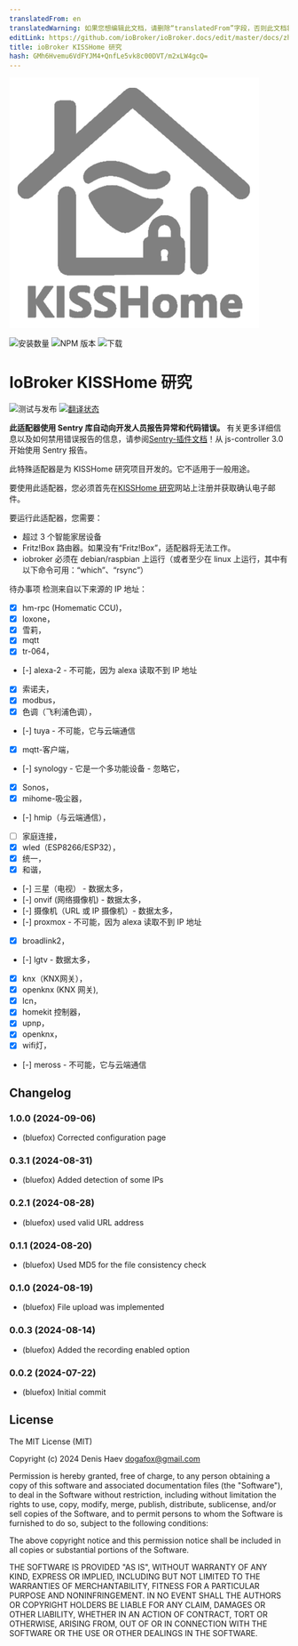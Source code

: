 ```yaml
---
translatedFrom: en
translatedWarning: 如果您想编辑此文档，请删除“translatedFrom”字段，否则此文档将再次自动翻译
editLink: https://github.com/ioBroker/ioBroker.docs/edit/master/docs/zh-cn/adapterref/iobroker.kisshome-research/README.md
title: ioBroker KISSHome 研究
hash: GMh6Hvemu6VdFYJM4+QnfLe5vk8c00DVT/m2xLW4gcQ=
---
```

![标识](../../../en/adapterref/iobroker.kisshome-research/admin/kisshome-research.png)

![安装数量](http://iobroker.live/badges/kisshome-research-stable.svg)
![NPM 版本](http://img.shields.io/npm/v/iobroker.kisshome-research.svg)
![下载](https://img.shields.io/npm/dm/iobroker.kisshome-research.svg)

# IoBroker KISSHome 研究
![测试与发布](https://github.com/ioBroker/ioBroker.kisshome-research/workflows/Test%20and%20Release/badge.svg) [![翻译状态](https://weblate.iobroker.net/widgets/adapters/-/kisshome-research/svg-badge.svg)](https://weblate.iobroker.net/engage/adapters/?utm_source=widget)

**此适配器使用 Sentry 库自动向开发人员报告异常和代码错误。** 有关更多详细信息以及如何禁用错误报告的信息，请参阅[Sentry-插件文档](https://github.com/ioBroker/plugin-sentry#plugin-sentry)！从 js-controller 3.0 开始使用 Sentry 报告。

此特殊适配器是为 KISSHome 研究项目开发的。它不适用于一般用途。

要使用此适配器，您必须首先在[KISSHome 研究](https://kisshome-feldversuch.if-is.net)网站上注册并获取确认电子邮件。

要运行此适配器，您需要：

- 超过 3 个智能家居设备
- Fritz!Box 路由器。如果没有“Fritz!Box”，适配器将无法工作。
- iobroker 必须在 debian/raspbian 上运行（或者至少在 linux 上运行，其中有以下命令可用：“which”、“rsync”）

待办事项
检测来自以下来源的 IP 地址：

- [X] hm-rpc (Homematic CCU)，
- [X] loxone，
- [X] 雪莉，
- [X] mqtt
- [X] tr-064，
- [-] alexa-2 - 不可能，因为 alexa 读取不到 IP 地址
- [X] 索诺夫，
- [X] modbus，
- [X] 色调（飞利浦色调），
- [-] tuya - 不可能，它与云端通信
- [X] mqtt-客户端，
- [-] synology - 它是一个多功能设备 - 忽略它，
- [X] Sonos，
- [X] mihome-吸尘器，
- [-] hmip（与云端通信），
- [ ] 家庭连接，
- [X] wled（ESP8266/ESP32），
- [X] 统一，
- [X] 和谐，
- [-] 三星（电视） - 数据太多，
- [-] onvif (网络摄像机) - 数据太多，
- [-] 摄像机（URL 或 IP 摄像机）- 数据太多，
- [-] proxmox - 不可能，因为 alexa 读取不到 IP 地址
- [X] broadlink2，
- [-] lgtv - 数据太多，
- [X] knx（KNX网关），
- [X] openknx (KNX 网关),
-[X] lcn，
- [X] homekit 控制器，
- [X] upnp，
- [X] openknx，
- [X] wifi灯，
- [-] meross - 不可能，它与云端通信

<!-- 下一版本的占位符（在行首）：

### **正在进行中** -->

## Changelog
### 1.0.0 (2024-09-06)
* (bluefox) Corrected configuration page

### 0.3.1 (2024-08-31)
* (bluefox) Added detection of some IPs

### 0.2.1 (2024-08-28)
* (bluefox) used valid URL address

### 0.1.1 (2024-08-20)
* (bluefox) Used MD5 for the file consistency check

### 0.1.0 (2024-08-19)
* (bluefox) File upload was implemented

### 0.0.3 (2024-08-14)
* (bluefox) Added the recording enabled option

### 0.0.2 (2024-07-22)
* (bluefox) Initial commit

## License
The MIT License (MIT)

Copyright (c) 2024 Denis Haev <dogafox@gmail.com>

Permission is hereby granted, free of charge, to any person obtaining a copy
of this software and associated documentation files (the "Software"), to deal
in the Software without restriction, including without limitation the rights
to use, copy, modify, merge, publish, distribute, sublicense, and/or sell
copies of the Software, and to permit persons to whom the Software is
furnished to do so, subject to the following conditions:

The above copyright notice and this permission notice shall be included in all
copies or substantial portions of the Software.

THE SOFTWARE IS PROVIDED "AS IS", WITHOUT WARRANTY OF ANY KIND, EXPRESS OR
IMPLIED, INCLUDING BUT NOT LIMITED TO THE WARRANTIES OF MERCHANTABILITY,
FITNESS FOR A PARTICULAR PURPOSE AND NONINFRINGEMENT. IN NO EVENT SHALL THE
AUTHORS OR COPYRIGHT HOLDERS BE LIABLE FOR ANY CLAIM, DAMAGES OR OTHER
LIABILITY, WHETHER IN AN ACTION OF CONTRACT, TORT OR OTHERWISE, ARISING FROM,
OUT OF OR IN CONNECTION WITH THE SOFTWARE OR THE USE OR OTHER DEALINGS IN THE
SOFTWARE.